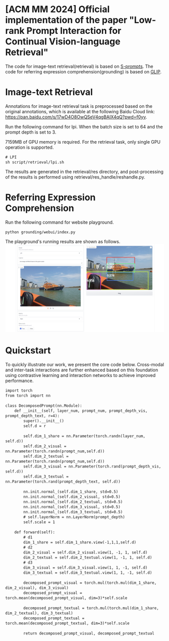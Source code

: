 # [ACM MM 2024] Official implementation of the paper "Low-rank Prompt Interaction for Continual Vision-language Retrieval"


The code for image-text retrieval(retrieval) is based on  [S-prompts](https://github.com/iamwangyabin/S-Prompts).
The code for referring expression comprehension(grounding) is based on [GLIP](https://github.com/microsoft/GLIP).

# Image-text Retrieval
Annotations for image-text retrieval task is preprocessed based on the original annotations, which is available at the following Baidu Cloud link: https://pan.baidu.com/s/17wD4O8OwQSeV4qgBAIX4qQ?pwd=f0yv.

Run the following command for lpi. When the batch size is set to 64 and the prompt depth is set to 3. 

7159MB of GPU memory is required. 
For the retrieval task, only single GPU operation is supported.

```
# LPI
sh script/retrieval/lpi.sh
```

The results are generated in the retrieval/res directory, and post-processing of the results is performed using retrieval/res_handle/reshandle.py.

<!-- Some bugs need to be fixed... -->
# Referring Expression Comprehension
Run the following command for website playground.
```
python grounding/webui/index.py
```
The playground's running results are shown as follows.
![webui](./assets/webui.png)

# Quickstart
To quickly illustrate our work, we present the core code below. Cross-modal and inter-task interactions are further enhanced based on this foundation using contrastive learning and interaction networks to achieve improved performance.
```
import torch
from torch import nn

class DecomposedPrompt(nn.Module):
    def __init__(self, layer_num, prompt_num, prompt_depth_vis, prompt_depth_text, r=4):
        super().__init__()
        self.d = r

        self.dim_1_share = nn.Parameter(torch.randn(layer_num, self.d))
        self.dim_2_visual = nn.Parameter(torch.randn(prompt_num,self.d))
        self.dim_2_textual = nn.Parameter(torch.randn(prompt_num,self.d))
        self.dim_3_visual = nn.Parameter(torch.rand(prompt_depth_vis, self.d))
        self.dim_3_textual = nn.Parameter(torch.rand(prompt_depth_text, self.d))

        nn.init.normal_(self.dim_1_share, std=0.5)
        nn.init.normal_(self.dim_2_visual, std=0.5)
        nn.init.normal_(self.dim_2_textual, std=0.5)
        nn.init.normal_(self.dim_3_visual, std=0.5)
        nn.init.normal_(self.dim_3_textual, std=0.5)
        # self.layerNorm = nn.LayerNorm(prompt_depth)
        self.scale = 1

    def forward(self):
        # d1
        dim_1_share = self.dim_1_share.view(-1,1,1,self.d)
        # d2
        dim_2_visual = self.dim_2_visual.view(1, -1, 1, self.d)
        dim_2_textual = self.dim_2_textual.view(1, -1, 1, self.d)
        # d3
        dim_3_visual = self.dim_3_visual.view(1, 1, -1, self.d)
        dim_3_textual = self.dim_3_textual.view(1, 1, -1, self.d)

        decomposed_prompt_visual = torch.mul(torch.mul(dim_1_share, dim_2_visual), dim_3_visual)
        decomposed_prompt_visual = torch.mean(decomposed_prompt_visual, dim=3)*self.scale

        decomposed_prompt_textual = torch.mul(torch.mul(dim_1_share, dim_2_textual), dim_3_textual)
        decomposed_prompt_textual = torch.mean(decomposed_prompt_textual, dim=3)*self.scale

        return decomposed_prompt_visual, decomposed_prompt_textual
```